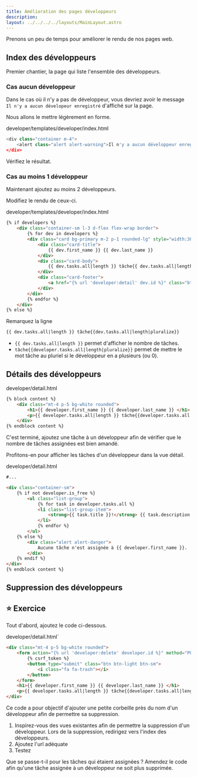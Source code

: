 ```yaml
---
title: Amélioration des pages développeurs
description: 
layout: ../../../../layouts/MainLayout.astro
---
```


Prenons un peu de temps pour améliorer le rendu de nos pages web.

## Index des développeurs

Premier chantier, la page qui liste l'ensemble des développeurs.

### Cas aucun développeur

Dans le cas où il n'y a pas de développeur, vous devriez avoir le message `Il n'y a aucun dévelopeur enregistré` d'affiché sur la page.

Nous allons le mettre légèrement en forme.

<div class="path">developer/templates/developer/index.html</div>

``` python
<div class="container m-4">
    <alert class="alert alert-warning">Il n'y a aucun développeur enregistré</alert>
</div>
```

Vérifiez le résultat.

### Cas au moins 1 développeur

Maintenant ajoutez au moins 2 développeurs.

Modifiez le rendu de ceux-ci.

<div class="path">developer/templates/developer/index.html</div>

``` html
{% if developers %}
    <div class="container-sm l-3 d-flex flex-wrap border">
        {% for dev in developers %}
        <div class="card bg-primary m-2 p-1 rounded-lg" style="width:300px">
            <div class="card-title">
                {{ dev.first_name }} {{ dev.last_name }}
            </div>
            <div class="card-body">
                {{ dev.tasks.all|length }} tâche{{ dev.tasks.all|length|pluralize }}
            </div>
            <div class="card-footer">
                <a href="{% url 'developer:detail' dev.id %}" class="btn btn-outline-light">Détails</a>
            </div>
        </div>
        {% endfor %}
    </div>
{% else %}
```

Remarquez la ligne 

``` html
{{ dev.tasks.all|length }} tâche{{dev.tasks.all|length|pluralize}}
```

* `{{ dev.tasks.all|length }}` permet d'afficher le nombre de tâches.
* `tâche{{developer.tasks.all|length|pluralize}}` permet de mettre le mot tâche au pluriel si le développeur en a plusieurs (ou 0).

## Détails des développeurs

<div class="path">developer/detail.html</div>

```html
{% block content %}
    <div class="mt-4 p-5 bg-white rounded">
        <h1>{{ developer.first_name }} {{ developer.last_name }} </h1>
        <p>{{ developer.tasks.all|length }} tâche{{developer.tasks.all|length|pluralize}} assignée{{developer.tasks.all|length|pluralize}}.</p>
    </div>
{% endblock content %}
```

C'est terminé, ajoutez une tâche à un développeur afin de vérifier que le nombre de tâches assignées est bien amandé.

Profitons-en pour afficher les tâches d'un développeur dans la vue détail.

<div class="path">developer/detail.html</div>

```html
#...

<div class="container-sm">
    {% if not developer.is_free %}
        <ul class="list-group">
            {% for task in developer.tasks.all %}
            <li class="list-group-item"> 
                <strong>{{ task.title }}!</strong> {{ task.description }} 
            </li>
            {% endfor %}
        </ul>
    {% else %}
        <div class="alert alert-danger">
            Aucune tâche n'est assignée à {{ developer.first_name }}.
        </div>
    {% endif %}
</div>
{% endblock content %}
```

## Suppression des développeurs

⭐️ Exercice
-----------

Tout d'abord, ajoutez le code ci-dessous.

<div class="path">developer/detail.html`</div>

``` html
<div class="mt-4 p-5 bg-white rounded">
    <form action="{% url 'developer:delete' developer.id %}" method="POST"> 👈 new
        {% csrf_token %}                                                    👈 new
        <button type="submit" class="btn btn-light btn-sm">                 👈 new
            <i class="fa fa-trash"></i>                                     👈 new
        </button>                                                           👈 new
    </form>                                                                 👈 new 
    <h1>{{ developer.first_name }} {{ developer.last_name }} </h1>
    <p>{{ developer.tasks.all|length }} tâche{{developer.tasks.all|length|pluralize}} assignée{{developer.tasks.all|length|pluralize}}.</p>
</div>
```

Ce code a pour objectif d'ajouter une petite corbeille près du nom d'un développeur afin de permettre sa suppression.

1. Inspirez-vous des vues existantes afin de permettre la suppression d'un développeur. Lors de la suppression, redirigez vers l'index des développeurs.
2. Ajoutez l'url adéquate
3. Testez

Que se passe-t-il pour les tâches qui étaient assignées ? Amendez le code afin qu'une tâche assignée à un développeur ne soit plus supprimée.
